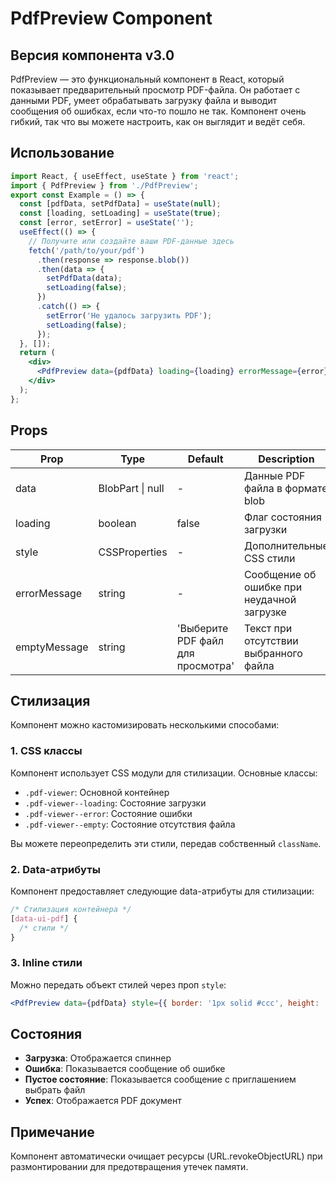 # PdfPreview Component

## Версия компонента v3.0

PdfPreview — это функциональный компонент в React, который показывает предварительный просмотр PDF-файла. Он работает с данными PDF, умеет обрабатывать загрузку файла и выводит сообщения об ошибках, если что-то пошло не так. Компонент очень гибкий, так что вы можете настроить, как он выглядит и ведёт себя.

## Использование

```jsx
import React, { useEffect, useState } from 'react';
import { PdfPreview } from './PdfPreview';
export const Example = () => {
  const [pdfData, setPdfData] = useState(null);
  const [loading, setLoading] = useState(true);
  const [error, setError] = useState('');
  useEffect(() => {
    // Получите или создайте ваши PDF-данные здесь
    fetch('/path/to/your/pdf')
      .then(response => response.blob())
      .then(data => {
        setPdfData(data);
        setLoading(false);
      })
      .catch(() => {
        setError('Не удалось загрузить PDF');
        setLoading(false);
      });
  }, []);
  return (
    <div>
      <PdfPreview data={pdfData} loading={loading} errorMessage={error} previewStyle={{ border: '1px solid #ccc' }} />
    </div>
  );
};
```

## Props

| Prop         | Type             | Default                           | Description                                |
| ------------ | ---------------- | --------------------------------- | ------------------------------------------ |
| data         | BlobPart \| null | -                                 | Данные PDF файла в формате blob            |
| loading      | boolean          | false                             | Флаг состояния загрузки                    |
| style        | CSSProperties    | -                                 | Дополнительные CSS стили                   |
| errorMessage | string           | -                                 | Сообщение об ошибке при неудачной загрузке |
| emptyMessage | string           | 'Выберите PDF файл для просмотра' | Текст при отсутствии выбранного файла      |

## Стилизация

Компонент можно кастомизировать несколькими способами:

### 1. CSS классы

Компонент использует CSS модули для стилизации. Основные классы:

- `.pdf-viewer`: Основной контейнер
- `.pdf-viewer--loading`: Состояние загрузки
- `.pdf-viewer--error`: Состояние ошибки
- `.pdf-viewer--empty`: Состояние отсутствия файла

Вы можете переопределить эти стили, передав собственный `className`.

### 2. Data-атрибуты

Компонент предоставляет следующие data-атрибуты для стилизации:

```css
/* Стилизация контейнера */
[data-ui-pdf] {
  /* стили */
}
```

### 3. Inline стили

Можно передать объект стилей через проп `style`:

```jsx
<PdfPreview data={pdfData} style={{ border: '1px solid #ccc', height: '500px' }} />
```

## Состояния

- **Загрузка**: Отображается спиннер
- **Ошибка**: Показывается сообщение об ошибке
- **Пустое состояние**: Показывается сообщение с приглашением выбрать файл
- **Успех**: Отображается PDF документ

## Примечание

Компонент автоматически очищает ресурсы (URL.revokeObjectURL) при размонтировании для предотвращения утечек памяти.
